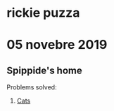 # rickie puzza

# 05 novebre 2019  
## Spippide's home
Problems solved:
 
 1. [Cats](https://training.olinfo.it/#/task/ois_cats/statement)

